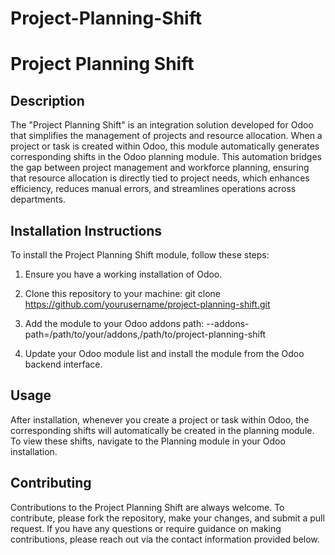 # Project-Planning-Shift

# Project Planning Shift

## Description
The "Project Planning Shift" is an integration solution developed for Odoo that simplifies the management of projects and resource allocation. When a project or task is created within Odoo, this module automatically generates corresponding shifts in the Odoo planning module. This automation bridges the gap between project management and workforce planning, ensuring that resource allocation is directly tied to project needs, which enhances efficiency, reduces manual errors, and streamlines operations across departments.

## Installation Instructions
To install the Project Planning Shift module, follow these steps:

1. Ensure you have a working installation of Odoo.
2. Clone this repository to your machine:
git clone https://github.com/yourusername/project-planning-shift.git

3. Add the module to your Odoo addons path:
--addons-path=/path/to/your/addons,/path/to/project-planning-shift

4. Update your Odoo module list and install the module from the Odoo backend interface.

## Usage
After installation, whenever you create a project or task within Odoo, the corresponding shifts will automatically be created in the planning module. To view these shifts, navigate to the Planning module in your Odoo installation.

## Contributing
Contributions to the Project Planning Shift are always welcome. To contribute, please fork the repository, make your changes, and submit a pull request. If you have any questions or require guidance on making contributions, please reach out via the contact information provided below.



